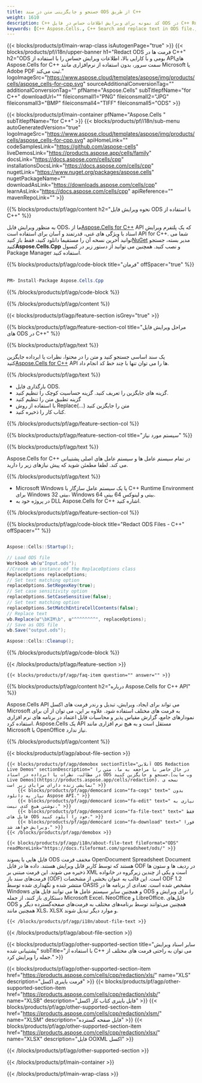 ```yaml
---
title: جستجو و جایگزینی متن در سند ODS از طریق C++
weight: 1610
description: C++ کد نمونه برای ویرایش اطلاعات حساس در فایل ODS در C++ Runtime Environment برای Windows 32 بیتی، Windows 64 بیتی و لینوکس 64 بیتی.
keywords: [C++ Aspose.Cells., C++ Search and replace text in ODS file., C++ redact ODS file., C++ edit ODS file., C++ ODS file redaction., C++ Search and replace string in ODS file]
---
```

{{< blocks/products/pf/main-wrap-class isAutogenPage="true" >}}
{{< blocks/products/pf/i18n/upper-banner h1="Redact ODS فرمت ها در C++" h2="ODS بومی و با کارایی بالا، اطلاعات ویرایش حساس را با استفاده از APIهای Aspose.Cells for C++ سمت سرور، بدون استفاده از نرم‌افزاری مانند Microsoft یا Adobe PDF ثبت می‌کند." logoImageSrc="https://www.aspose.cloud/templates/aspose/img/products/cells/aspose_cells-for-cpp.svg" sourceAdditionalConversionTag="" additionalConversionTag="" pfName="Aspose.Cells" subTitlepfName="for C++" downloadUrl="" fileiconsmall1="PNG" fileiconsmall2="JPG" fileiconsmall3="BMP" fileiconsmall4="TIFF" fileiconsmall5="ODS" >}}

{{< blocks/products/pf/main-container pfName="Aspose.Cells " subTitlepfName="for C++" >}}
{{< blocks/products/pf/i18n/sub-menu autoGeneratedVersion="true" logoImageSrc="https://www.aspose.cloud/templates/aspose/img/products/cells/aspose_cells-for-cpp.svg" apiHomeLink="" codeSamplesLink="https://github.com/aspose-cells" liveDemosLink="https://products.aspose.app/cells/family" docsLink="https://docs.aspose.com/cells/cpp" installationsDocsLink="https://docs.aspose.com/cells/cpp" nugetLink="https://www.nuget.org/packages/aspose.cells" nugetPackageName="" downloadAsLink="https://downloads.aspose.com/cells/cpp" learnAsLink="https://docs.aspose.com/cells/cpp" apiReference="" mavenRepoLink="" >}}

{{% blocks/products/pf/agp/content h2="نحوه ویرایش فایل ODS با استفاده از C++" %}}

 به منظور ویرایش فایل ODS، ما از[Aspose.Cells for C++](https://products.aspose.com/cells/cpp) API که یک پلتفرم ویرایش اسناد با ویژگی های غنی، قدرتمند و آسان برای استفاده است API for C++. شما می توانید آخرین نسخه آن را مستقیما دانلود کنید، فقط باز کنید[NuGet](https://www.nuget.org/packages/aspose.cells) مدیر بسته، جستجو کنید**Aspose.Cells.Cpp** و نصب کنید. همچنین می توانید از دستور زیر در کنسول Package Manager استفاده کنید.

{{% blocks/products/pf/agp/code-block title="فرمان" offSpacer="true" %}}

```cs

PM> Install-Package Aspose.Cells.Cpp

```

{{% /blocks/products/pf/agp/code-block %}}

{{% /blocks/products/pf/agp/content %}}

{{< blocks/products/pf/agp/feature-section isGrey="true" >}}

{{% blocks/products/pf/agp/feature-section-col title="مراحل ویرایش فایل های ODS در C++" %}}

{{% blocks/products/pf/agp/text %}}

 یک سند اساسی جستجو کنید و متن را در محتوا، نظرات یا ابرداده جایگزین کنید[Aspose.Cells for C++](https://products.aspose.com/cells/cpp) API ها را می توان تنها با چند خط کد انجام داد.

{{% /blocks/products/pf/agp/text %}}

+ بارگذاری فایل ODS.
+ گزینه های جایگزین را تعریف کنید.
گزینه حساسیت کوچک را تنظیم کنید.
+ گزینه تطبیق متن را تنظیم کنید
+ با استفاده از روش Replace(...) متن را جایگزین کنید
+ کتاب کار را ذخیره کنید.

{{% /blocks/products/pf/agp/feature-section-col %}}

{{% blocks/products/pf/agp/feature-section-col title="سیستم مورد نیاز" %}}

{{% blocks/products/pf/agp/text %}}

 Aspose.Cells for C++ در تمام سیستم عامل ها و سیستم عامل های اصلی پشتیبانی می کند. لطفا مطمئن شوید که پیش نیازهای زیر را دارید.

{{% /blocks/products/pf/agp/text %}}

-  Microsoft Windows یا یک سیستم عامل سازگار با C++ Runtime Environment برای Windows 32 بیتی، Windows 64 بیتی و لینوکس 64 بیتی.
-  در پروژه خود به DLL Aspose.Cells for C++ اشاره کنید.

{{% /blocks/products/pf/agp/feature-section-col %}}

{{% blocks/products/pf/agp/code-block title="Redact ODS Files - C++" offSpacer="" %}}

```cs

Aspose::Cells::Startup();

// Load ODS file
Workbook wb(u"Input.ods");
//Create an instance of the ReplaceOptions class
ReplaceOptions replaceOptions;
// Set text matching option
replaceOptions.SetRegexKey(true);
// Set case sensitivity option
replaceOptions.SetCaseSensitive(false);
// Set text matching option
replaceOptions.SetMatchEntireCellContents(false);
// Replace text
wb.Replace(u"\bKIM\b", u"^^^^^^^^", replaceOptions);
// Save as ODS file
wb.Save("output.ods");

Aspose::Cells::Cleanup();

```

{{% /blocks/products/pf/agp/code-block %}}

{{< /blocks/products/pf/agp/feature-section >}}

    {{< blocks/products/pf/agp/faq-item question="" answer="" >}}
 

<!-- aboutfile Starts -->

{{% blocks/products/pf/agp/content h2="درباره Aspose.Cells for C++ API" %}}

 Aspose.Cells API می تواند برای ایجاد، ویرایش، تبدیل و رندر فرمت های اکسل Microsoft به فرمت های مختلف استفاده شود. علاوه بر این، می توان از آن برای نمودارهای جامع، گزارش مقیاس پذیر و محاسبات قابل اعتماد در برنامه های نرم افزاری استفاده کرد. Aspose.Cells یک API مستقل است و به هیچ نرم افزاری مانند Microsoft یا OpenOffice نیاز ندارد.



{{% /blocks/products/pf/agp/content %}}

{{< blocks/products/pf/agp/about-file-section >}}

    {{< blocks/products/pf/agp/demobox sectionTitle="آنلاین ODS Redaction Live Demos" sectionDescription=" در حال حاضر با مراجعه به ما، متن را در مطالب، نظرات یا ابرداده در اسناد ODS جستجو و جایگزین کنید.[وب سایت Live Demos](https://products.aspose.app/cells/redaction). نسخه ی نمایشی زنده دارای مزایای زیر است" >}}
        {{< blocks/products/pf/agp/democard icon="fa-cogs" text=" بدون نیاز به دانلود Aspose API." >}}
        {{< blocks/products/pf/agp/democard icon="fa-edit" text=" نیازی به نوشتن هیچ کدی نیست." >}}
        {{< blocks/products/pf/agp/democard icon="fa-file-text" text=" فقط فایل های ODS خود را آپلود کنید." >}}
        {{< blocks/products/pf/agp/democard icon="fa-download" text=" فورا ویرایش خواهد شد." >}}
    {{< /blocks/products/pf/agp/demobox >}}

    {{< blocks/products/pf/agp/i18n/about-file-text fileFormat="ODS" readMoreLink="https://docs.fileformat.com/spreadsheet/ods/" >}}
 فایل هایی با پسوند ODS مخفف فرمت OpenDocument Spreadsheet Document هستند که توسط کاربر قابل ویرایش هستند. داده ها در فایل ODF در ردیف ها و ستون ها ذخیره می شوند. این فرمت مبتنی بر XML است و یکی از چندین زیرگروه در خانواده فرمت‌های سند باز (ODF) است. این قالب به عنوان بخشی از مشخصات ODF 1.2 منتشر شده و نگهداری شده توسط OASIS مشخص شده است. تعدادی از برنامه ها در Windows و همچنین سایر سیستم عامل ها می توانند فایل های ODS را برای ویرایش و دستکاری باز کنند، از جمله Microsoft Excel، NeoOffice و LibreOffice. فایل‌های ODS همچنین می‌توانند توسط برنامه‌های مختلف به فرمت‌های صفحه‌گسترده دیگر و همچنین مانند XLS، XLSX و موارد دیگر تبدیل شوند.

    {{< /blocks/products/pf/agp/i18n/about-file-text >}}

{{< /blocks/products/pf/agp/about-file-section >}}

<!-- aboutfile Ends -->

{{< blocks/products/pf/agp/other-supported-section title="سایر اسناد ویرایش پشتیبانی شده" subTitle="با استفاده از C++ می توان به راحتی فرمت های مختلف از جمله را ویرایش کرد." >}}

{{< blocks/products/pf/agp/other-supported-section-item href="https://products.aspose.com/cells/cpp/redaction/xls/" name="XLS" description="فرمت باینری اکسل" >}}
{{< blocks/products/pf/agp/other-supported-section-item href="https://products.aspose.com/cells/cpp/redaction/xlsb/" name="XLSB" description="فایل باینری کتاب کار اکسل" >}}
{{< blocks/products/pf/agp/other-supported-section-item href="https://products.aspose.com/cells/cpp/redaction/xlsm/" name="XLSM" description="فایل صفحه گسترده" >}}
{{< blocks/products/pf/agp/other-supported-section-item href="https://products.aspose.com/cells/cpp/redaction/xlsx/" name="XLSX" description="فایل OOXML اکسل" >}}

{{< /blocks/products/pf/agp/other-supported-section >}}

{{< /blocks/products/pf/main-container >}}
    
{{< /blocks/products/pf/main-wrap-class >}}
